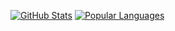 [![GitHub Stats](https://github-readme-stats.vercel.app/api?username=RogerGabeller-ml&theme=vue-dark)](https://github.com/RogerGabeller-ml?tab=repositories)
[![Popular Languages](https://github-readme-stats.vercel.app/api/top-langs/?username=RogerGabeller-ml&langs_count=4&layout=compact&theme=vue-dark)](https://github.com/RogerGabeller-ml)
